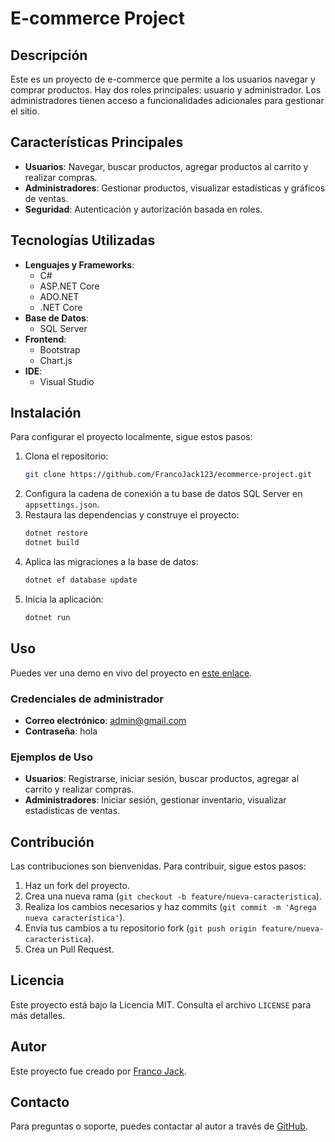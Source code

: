 # E-commerce Project

## Descripción

Este es un proyecto de e-commerce que permite a los usuarios navegar y comprar productos. Hay dos roles principales: usuario y administrador. Los administradores tienen acceso a funcionalidades adicionales para gestionar el sitio.

## Características Principales

- **Usuarios**: Navegar, buscar productos, agregar productos al carrito y realizar compras.
- **Administradores**: Gestionar productos, visualizar estadísticas y gráficos de ventas.
- **Seguridad**: Autenticación y autorización basada en roles.

## Tecnologías Utilizadas

- **Lenguajes y Frameworks**:
  - C#
  - ASP.NET Core
  - ADO.NET
  - .NET Core
- **Base de Datos**:
  - SQL Server
- **Frontend**:
  - Bootstrap
  - Chart.js
- **IDE**:
  - Visual Studio

## Instalación

Para configurar el proyecto localmente, sigue estos pasos:

1. Clona el repositorio:
    ```sh
    git clone https://github.com/FrancoJack123/ecommerce-project.git
    ```
2. Configura la cadena de conexión a tu base de datos SQL Server en `appsettings.json`.
3. Restaura las dependencias y construye el proyecto:
    ```sh
    dotnet restore
    dotnet build
    ```
4. Aplica las migraciones a la base de datos:
    ```sh
    dotnet ef database update
    ```
5. Inicia la aplicación:
    ```sh
    dotnet run
    ```

## Uso

Puedes ver una demo en vivo del proyecto en [este enlace](http://nawijodevs.somee.com/).

### Credenciales de administrador

- **Correo electrónico**: admin@gmail.com
- **Contraseña**: hola

### Ejemplos de Uso

- **Usuarios**: Registrarse, iniciar sesión, buscar productos, agregar al carrito y realizar compras.
- **Administradores**: Iniciar sesión, gestionar inventario, visualizar estadísticas de ventas.

## Contribución

Las contribuciones son bienvenidas. Para contribuir, sigue estos pasos:

1. Haz un fork del proyecto.
2. Crea una nueva rama (`git checkout -b feature/nueva-caracteristica`).
3. Realiza los cambios necesarios y haz commits (`git commit -m 'Agrega nueva característica'`).
4. Envía tus cambios a tu repositorio fork (`git push origin feature/nueva-caracteristica`).
5. Crea un Pull Request.

## Licencia

Este proyecto está bajo la Licencia MIT. Consulta el archivo `LICENSE` para más detalles.

## Autor

Este proyecto fue creado por [Franco Jack](https://github.com/FrancoJack123).

## Contacto

Para preguntas o soporte, puedes contactar al autor a través de [GitHub](https://github.com/FrancoJack123).

